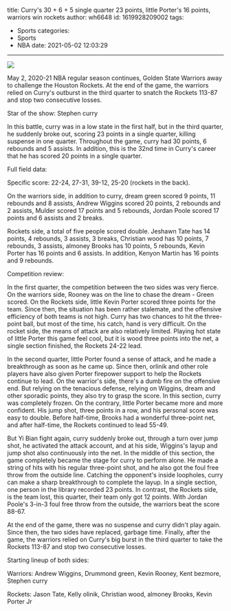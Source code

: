 title: Curry's 30 + 6 + 5 single quarter 23 points, little Porter's 16 points, warriors win rockets
author: wh6648
id: 1619928209002
tags: 
- Sports
categories: 
- Sports
- NBA
date: 2021-05-02 12:03:29
---
![](https://p2.itc.cn/q_70/images01/20210502/59fe0a4de3654ac59c0b4836e337f3bd.jpeg)


May 2, 2020-21 NBA regular season continues, Golden State Warriors away to challenge the Houston Rockets. At the end of the game, the warriors relied on Curry's outburst in the third quarter to snatch the Rockets 113-87 and stop two consecutive losses.

Star of the show: Stephen curry

In this battle, curry was in a low state in the first half, but in the third quarter, he suddenly broke out, scoring 23 points in a single quarter, killing suspense in one quarter. Throughout the game, curry had 30 points, 6 rebounds and 5 assists. In addition, this is the 32nd time in Curry's career that he has scored 20 points in a single quarter.

Full field data:

Specific score: 22-24, 27-31, 39-12, 25-20 (rockets in the back).

On the warriors side, in addition to curry, dream green scored 9 points, 11 rebounds and 8 assists, Andrew Wiggins scored 20 points, 2 rebounds and 2 assists, Mulder scored 17 points and 5 rebounds, Jordan Poole scored 17 points and 6 assists and 2 breaks.

Rockets side, a total of five people scored double. Jeshawn Tate has 14 points, 4 rebounds, 3 assists, 3 breaks, Christian wood has 10 points, 7 rebounds, 3 assists, almoney Brooks has 10 points, 5 rebounds, Kevin Porter has 16 points and 6 assists. In addition, Kenyon Martin has 16 points and 9 rebounds.

Competition review:

In the first quarter, the competition between the two sides was very fierce. On the warriors side, Rooney was on the line to chase the dream - Green scored. On the Rockets side, little Kevin Porter scored three points for the team. Since then, the situation has been rather stalemate, and the offensive efficiency of both teams is not high. Curry has two chances to hit the three-point ball, but most of the time, his catch, hand is very difficult. On the rocket side, the means of attack are also relatively limited. Playing hot state of little Porter this game feel cool, but it is wood three points into the net, a single section finished, the Rockets 24-22 lead.

In the second quarter, little Porter found a sense of attack, and he made a breakthrough as soon as he came up. Since then, orlinik and other role players have also given Porter firepower support to help the Rockets continue to lead. On the warrior's side, there's a dumb fire on the offensive end. But relying on the tenacious defense, relying on Wiggins, dream and other sporadic points, they also try to grasp the score. In this section, curry was completely frozen. On the contrary, little Porter became more and more confident. His jump shot, three points in a row, and his personal score was easy to double. Before half-time, Brooks had a wonderful three-point net, and after half-time, the Rockets continued to lead 55-49.

But Yi Bian fight again, curry suddenly broke out, through a turn over jump shot, he activated the attack account, and at his side, Wiggins's layup and jump shot also continuously into the net. In the middle of this section, the game completely became the stage for curry to perform alone. He made a string of hits with his regular three-point shot, and he also got the foul free throw from the outside line. Catching the opponent's inside loopholes, curry can make a sharp breakthrough to complete the layup. In a single section, one person in the library recorded 23 points. In contrast, the Rockets side, is the team lost, this quarter, their team only got 12 points. With Jordan Poole's 3-in-3 foul free throw from the outside, the warriors beat the score 88-67.

At the end of the game, there was no suspense and curry didn't play again. Since then, the two sides have replaced, garbage time. Finally, after the game, the warriors relied on Curry's big burst in the third quarter to take the Rockets 113-87 and stop two consecutive losses.

Starting lineup of both sides:

Warriors: Andrew Wiggins, Drummond green, Kevin Rooney, Kent bezmore, Stephen curry

Rockets: Jason Tate, Kelly olinik, Christian wood, almoney Brooks, Kevin Porter Jr

